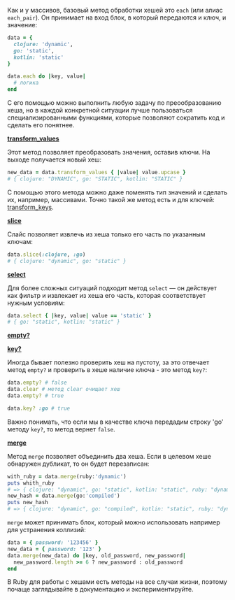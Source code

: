 
Как и у массивов, базовый метод обработки хешей это `each` (или алиас `each_pair`). Он принимает на вход блок, в который передаются и ключ, и значение:

```ruby
data = {
  clojure: 'dynamic',
  go: 'static',
  kotlin: 'static'
}

data.each do |key, value|
  # логика
end
```

С его помощью можно выполнить любую задачу по преообразованию хеша, но в каждой конкретной ситуации лучше пользоваться специализированными функциями, которые позволяют сократить код и сделать его понятнее.

**[transform_values](https://ruby-doc.org/core-3.0.0/Hash.html#method-i-transform_values)**

Этот метод позволяет преобразовать значения, оставив ключи. На выходе получается новый хеш:

```ruby
new_data = data.transform_values { |value| value.upcase }
# { clojure: "DYNAMIC", go: "STATIC", kotlin: "STATIC" }
```

С помощью этого метода можно даже поменять тип значений и сделать их, например, массивами. Точно такой же метод есть и для ключей: [transform_keys](https://ruby-doc.org/core-3.0.0/Hash.html#method-i-transform_keys).

**[slice](https://ruby-doc.org/core-3.0.0/Hash.html#method-i-slice)**

Слайс позволяет извлечь из хеша только его часть по указанным ключам:

```ruby
data.slice(:clojure, :go)
# { clojure: "dynamic", go: "static" }
```

**[select](https://ruby-doc.org/core-3.0.0/Hash.html#method-i-select)**

Для более сложных ситуаций подходит метод `select` — он действует как фильтр и извлекает из хеша его часть, которая соответствует нужным условиям:

```ruby
data.select { |key, value| value == 'static' }
# { go: "static", kotlin: "static" }
```

**[empty?](https://apidock.com/ruby/Hash/empty%3F)**

**[key?](https://apidock.com/ruby/DBM/key%3F)**

Иногда бывает полезно проверить хеш на пустоту, за это отвечает метод `empty?` и проверить в хеше наличие ключа - это метод `key?`:

```ruby
data.empty? # false
data.clear # метод clear очищает хеш
data.empty? # true

data.key? :go # true
```

Важно понимать, что если мы в качестве ключа передадим строку 'go' методу `key?`, то метод вернет `false`.

**[merge](https://apidock.com/ruby/Hash/merge)**

Метод `merge` позволяет объединить два хеша. Если в целевом хеше обнаружен дубликат, то он будет перезаписан:

```ruby
with_ruby = data.merge(ruby:'dynamic')
puts whith_ruby 
# => { clojure: "dynamic", go: "static", kotlin: "static", ruby: "dynamic" }
new_hash = data.merge(go:'compiled')
puts new_hash
# => { clojure: "dynamic", go: "compiled", kotlin: "static", ruby: "dynamic" }
```

`merge` может принимать блок, который можно использовать например для устранения коллизий:

```ruby
data = { password: '123456' }
new_data = { password: '123' }
data.merge(new_data) do |key, old_password, new_password| 
  new_password.length >= 6 ? new_password : old_password
end
```

В Ruby для работы с хешами есть методы на все случаи жизни, поэтому почаще заглядывайте в документацию и экспериментируйте.

